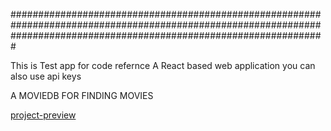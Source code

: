 #########################################################################################################################################################################

This is Test app  for code refernce 
A React based web application 
you can also use api keys  
                                                             
A MOVIEDB FOR FINDING MOVIES 
             
[project-preview](https://movies-db.herokuapp.com/)

